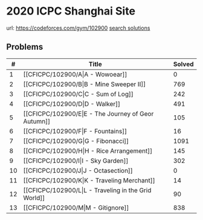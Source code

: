 # 2020 ICPC Shanghai Site

url: https://codeforces.com/gym/102900
[search solutions](https://www.google.com/search?q=Solution+OR+題解+2020+ICPC+Shanghai+Site)

## Problems

| # | Title | Solved |
| --- | --- | --- |
|1|[[CFICPC/102900/A\|A - Wowoear]]|0|
|2|[[CFICPC/102900/B\|B - Mine Sweeper II]]|769|
|3|[[CFICPC/102900/C\|C - Sum of Log]]|242|
|4|[[CFICPC/102900/D\|D - Walker]]|491|
|5|[[CFICPC/102900/E\|E - The Journey of Geor Autumn]]|105|
|6|[[CFICPC/102900/F\|F - Fountains]]|16|
|7|[[CFICPC/102900/G\|G - Fibonacci]]|1091|
|8|[[CFICPC/102900/H\|H - Rice Arrangement]]|145|
|9|[[CFICPC/102900/I\|I - Sky Garden]]|302|
|10|[[CFICPC/102900/J\|J - Octasection]]|0|
|11|[[CFICPC/102900/K\|K - Traveling Merchant]]|14|
|12|[[CFICPC/102900/L\|L - Traveling in the Grid World]]|90|
|13|[[CFICPC/102900/M\|M - Gitignore]]|838|
